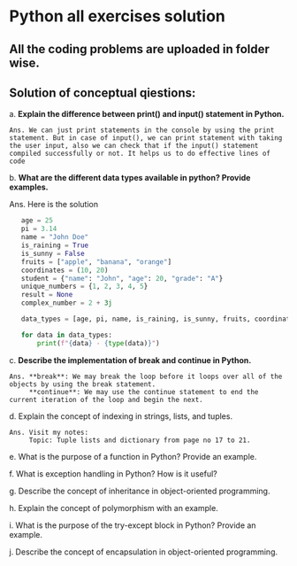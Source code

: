 # Python all exercises solution
## All the coding problems are uploaded in folder wise.

## Solution of conceptual qiestions:
a. **Explain the difference between print() and input() statement in Python.**

    Ans. We can just print statements in the console by using the print statement. But in case of input(), we can print statement with taking the user input, also we can check that if the input() statement compiled successfully or not. It helps us to do effective lines of code

b. **What are the different data types available in python? Provide examples.**

   Ans. Here is the solution
```python
   age = 25
   pi = 3.14
   name = "John Doe"
   is_raining = True
   is_sunny = False
   fruits = ["apple", "banana", "orange"]
   coordinates = (10, 20)
   student = {"name": "John", "age": 20, "grade": "A"}
   unique_numbers = {1, 2, 3, 4, 5}
   result = None
   complex_number = 2 + 3j

   data_types = [age, pi, name, is_raining, is_sunny, fruits, coordinates, student, unique_numbers, result, complex_number]

   for data in data_types:
       print(f"{data} - {type(data)}")
```

c. **Describe the implementation of break and continue in Python.**

    Ans. **break**: We may break the loop before it loops over all of the objects by using the break statement.
         **continue**: We may use the continue statement to end the current iteration of the loop and begin the next.
        
d. Explain the concept of indexing in strings, lists, and tuples.

    Ans. Visit my notes: 
         Topic: Tuple lists and dictionary from page no 17 to 21. 
    
e. What is the purpose of a function in Python? Provide an example.
    
    
f. What is exception handling in Python? How is it useful?
    
    
g. Describe the concept of inheritance in object-oriented programming.
  
    
h. Explain the concept of polymorphism with an example.
    
    
i. What is the purpose of the try-except block in Python? Provide an example.
    
    
j. Describe the concept of encapsulation in object-oriented programming.
    



